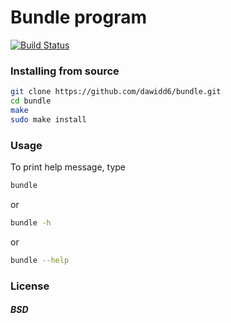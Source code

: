 # Bundle program
[![Build Status](https://travis-ci.org/dawidd6/bundle.svg?branch=master)](https://travis-ci.org/dawidd6/bundle)
### Installing from source 
```sh
git clone https://github.com/dawidd6/bundle.git
cd bundle
make
sudo make install
```
### Usage
To print help message, type
```sh
bundle
```
or
```sh
bundle -h
```
or
```sh
bundle --help
```
### License
##### BSD

